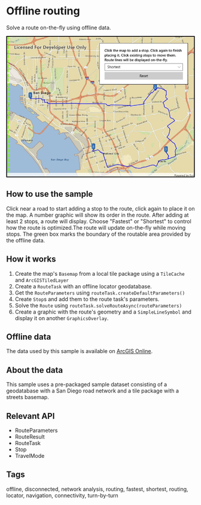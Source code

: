 # Offline routing

Solve a route on-the-fly using offline data.

![](OfflineRouting.jpg)

## How to use the sample

Click near a road to start adding a stop to the route, click again to place it on the map. A number graphic will show its order in the route. After adding at least 2 stops, a route will display. Choose "Fastest" or "Shortest" to control how the route is optimized.The route will update on-the-fly while moving stops. The green box marks the boundary of the routable area provided by the offline data.

## How it works

1. Create the map's `Basemap` from a local tile package using a `TileCache` and `ArcGISTiledLayer`
2. Create a `RouteTask` with an offline locator geodatabase.
3. Get the `RouteParameters` using `routeTask.createDefaultParameters()`
4. Create `Stop`s and add them to the route task's parameters.
5. Solve the `Route` using `routeTask.solveRouteAsync(routeParameters)`
6. Create a graphic with the route's geometry and a `SimpleLineSymbol` and display it on another `GraphicsOverlay`.

## Offline data

The data used by this sample is available on [ArcGIS Online](https://arcgisruntime.maps.arcgis.com/home/item.html?id=567e14f3420d40c5a206e5c0284cf8fc).

## About the data

This sample uses a pre-packaged sample dataset consisting of a geodatabase with a San Diego road network and a tile package with a streets basemap.

## Relevant API

* RouteParameters
* RouteResult
* RouteTask
* Stop
* TravelMode

## Tags

offline, disconnected, network analysis, routing, fastest, shortest, routing, locator, navigation, connectivity, turn-by-turn
